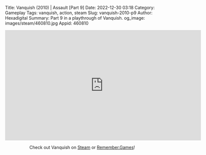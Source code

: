 Title: Vanquish (2010) | Assault [Part 9]
Date: 2022-12-30 03:18
Category: Gameplay
Tags: vanquish,  action, steam
Slug: vanquish-2010-p9
Author: Hexadigital
Summary: Part 9 in a playthrough of Vanquish.
og_image: images/steam/460810.jpg
Appid: 460810

<center><iframe src="https://www.youtube.com/embed/rgHZJ721T9o?feature=oembed" allow="accelerometer; autoplay; encrypted-media; gyroscope; picture-in-picture" width="640" height="360" frameborder="0"></iframe>

Check out Vanquish on [Steam](https://store.steampowered.com/app/460810/?curator_clanid=34633900) or [Remember.Games](https://remember.games/game/5442/vanquish/)!</center>
